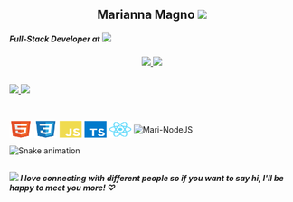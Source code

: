 <div align="center">
 <h2> Marianna Magno  <img src="https://i.pinimg.com/originals/8c/9f/95/8c9f956127d2c25fa54e3b92ec321a1b.jpg" width="40"></h2>
  </div>
<h5>Full-Stack Developer at <img src="https://logos-download.com/wp-content/uploads/2022/01/Avanade_Logo-700x147.png" width="70"/> </h5>
 
<div align="center">
  <a href="https://github.com/MMagno16">
  <img height="180em" src="https://github-readme-stats.vercel.app/api?username=MMagno16&show_icons=true&theme=dracula&include_all_commits=true&count_private=true"/>
  <img height="180em" src="https://github-readme-stats.vercel.app/api/top-langs/?username=MMagno16&layout=compact&langs_count=7&theme=dracula"/>
</div>

  ##
  
<div> 
  <a href = "mailto:mmagnosorio@gmail.com"><img src="https://img.shields.io/badge/-Gmail-%23333?style=for-the-badge&logo=gmail&logoColor=white" target="_blank">
  </a>
  <a href="https://www.linkedin.com/in/marianna-magno/" target="_blank"><img src="https://img.shields.io/badge/-LinkedIn-%230077B5?style=for-the-badge&logo=linkedin&logoColor=white" target="_blank">
  </a> 
</div>

##

 <div style="display: inline_block"><br>
  <img align="center" alt="Mari-HTML" height="30" width="40" src="https://raw.githubusercontent.com/devicons/devicon/master/icons/html5/html5-original.svg">
  <img align="center" alt="Mari-CSS" height="30" width="40" src="https://raw.githubusercontent.com/devicons/devicon/master/icons/css3/css3-original.svg">
  <img align="center" alt="Mari-Js" height="30" width="40" src="https://raw.githubusercontent.com/devicons/devicon/master/icons/javascript/javascript-plain.svg">
  <img align="center" alt="Mari-Ts" height="30" width="40" src="https://raw.githubusercontent.com/devicons/devicon/master/icons/typescript/typescript-plain.svg">
  <img align="center" alt="Mari-React" height="30" width="40" src="https://raw.githubusercontent.com/devicons/devicon/master/icons/react/react-original.svg">
  <img align="center" alt="Mari-NodeJS" height="30 width="40" src="https://storage.semalt.com/uploads/articles/6e222187f3ca196b689b9d3984685dc92.png"/>
  
  ![Snake animation](https://github.com/MMagno16/MMagno16/blob/output/github-contribution-grid-snake.svg)

## 

##### <img src="https://media.giphy.com/media/VgCDAzcKvsR6OM0uWg/giphy.gif" width="50"> <b>I love connecting with different people</b> so if you want to say <b>hi, I'll be happy to meet you more!</b> ♡
 </div>

